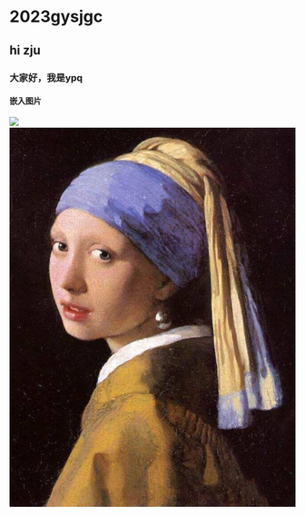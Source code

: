 # 2023gysjgc
## hi zju
### 大家好，我是ypq
#### 嵌入图片
![]([https://www.zju.edu.cn/_upload/article/images/c3/98/1fb1d281492eb477a098ef7a2901/6d8d432f-56ac-47eb-b22d-a23b103aed01.png](https://gimg3.baidu.com/topone/src=https%3A%2F%2Fbkimg.cdn.bcebos.com%2Fpic%2Fcb8065380cd7912397dd9911b4664e82b2b7d0a22a0e%3Fx-bce-process%3Dimage%2Fresize%2Cm_pad%2Cw_348%2Ch_348%2Ccolor_ffffff&refer=http%3A%2F%2Fwww.baidu.com&app=2011&size=f200,200&n=0&g=0n&er=404&q=75&fmt=auto&maxorilen2heic=2000000?sec=1696006800&t=9e25bbf7e9a790ba1c0e438063cc014e)https://gimg3.baidu.com/topone/src=https%3A%2F%2Fbkimg.cdn.bcebos.com%2Fpic%2Fcb8065380cd7912397dd9911b4664e82b2b7d0a22a0e%3Fx-bce-process%3Dimage%2Fresize%2Cm_pad%2Cw_348%2Ch_348%2Ccolor_ffffff&refer=http%3A%2F%2Fwww.baidu.com&app=2011&size=f200,200&n=0&g=0n&er=404&q=75&fmt=auto&maxorilen2heic=2000000?sec=1696006800&t=9e25bbf7e9a790ba1c0e438063cc014e)
![](img/AA55457EF5FB4123D0ED0D4C766BE3BB.jpg)
